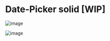 # Date-Picker solid [WIP]


![image](https://github.com/c4miloarriagada/Calendar/assets/95378920/01ce6394-1fac-4973-b342-5f57bcd534c0)

![image](https://github.com/c4miloarriagada/Calendar/assets/95378920/86b2c81b-392d-445b-8ef7-ae036dadc17e)
